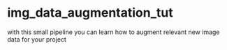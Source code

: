 # img_data_augmentation_tut
with this small pipeline you can learn how to augment relevant new image data for your project
